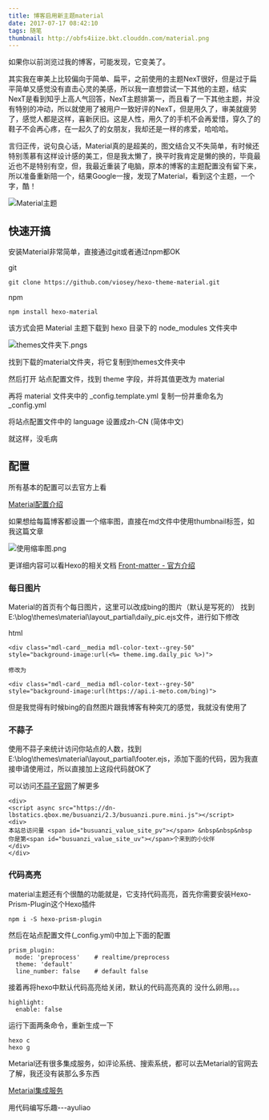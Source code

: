 ```yaml
---
title: 博客启用新主题material
date: 2017-07-17 08:42:10
tags: 随笔
thumbnail: http://obfs4iize.bkt.clouddn.com/material.png
---
```


如果你以前浏览过我的博客，可能发现，它变美了。

其实我在审美上比较偏向于简单、扁平，之前使用的主题NexT很好，但是过于扁平简单又感觉没有直击心灵的美感，所以我一直想尝试一下其他的主题，结实NexT是看到知乎上高人气回答，NexT主题排第一，而且看了一下其他主题，并没有特别的冲动，所以就使用了被用户一致好评的NexT，但是用久了，审美就疲劳了，感觉人都是这样，喜新厌旧。这是人性，用久了的手机不会再爱惜，穿久了的鞋子不会再心疼，在一起久了的女朋友，我却还是一样的疼爱，哈哈哈。

言归正传，说句良心话，Material真的是超美的，图文结合又不失简单，有时候还特别羡慕有这样设计感的美工，但是我太懒了，换平时我肯定是懒的换的，毕竟最近也不是特别有空，但，我最近重装了电脑，原本的博客的主题配置没有留下来，所以准备重新陪一个，结果Google一搜，发现了Material，看到这个主题，一个字，酷！

![Material主题](http://obfs4iize.bkt.clouddn.com/material%E4%B8%BB%E9%A2%98.png)

## 快速开搞

安装Material非常简单，直接通过git或者通过npm都OK

git
```
git clone https://github.com/viosey/hexo-theme-material.git
```

npm
```
npm install hexo-material
```

该方式会把 Material 主题下载到 hexo 目录下的 node_modules 文件夹中

![themes文件夹下.pngs](http://obfs4iize.bkt.clouddn.com/themes%E6%96%87%E4%BB%B6%E5%A4%B9%E4%B8%8B.png)

找到下载的material文件夹，将它复制到themes文件夹中

然后打开 站点配置文件，找到 theme 字段，并将其值更改为 material

再将 material 文件夹中的 _config.template.yml 复制一份并重命名为 _config.yml


将站点配置文件中的 language 设置成zh-CN (简体中文)

就这样，没毛病

## 配置

所有基本的配置可以去官方上看

[Material配置介绍](https://material.viosey.com/intro/)

如果想给每篇博客都设置一个缩率图，直接在md文件中使用thumbnail标签，如我这篇文章

![使用缩率图.png](http://obfs4iize.bkt.clouddn.com/%E4%BD%BF%E7%94%A8%E7%BC%A9%E7%8E%87%E5%9B%BE.png)

更详细内容可以看Hexo的相关文档
[Front-matter - 官方介绍](https://hexo.io/zh-cn/docs/front-matter.html)

### 每日图片
Material的首页有个每日图片，这里可以改成bing的图片（默认是写死的）
找到
E:\blog\themes\material\layout\_partial\daily_pic.ejs文件，进行如下修改

html
```
<div class="mdl-card__media mdl-color-text--grey-50" style="background-image:url(<%= theme.img.daily_pic %>)">

修改为

<div class="mdl-card__media mdl-color-text--grey-50" style="background-image:url(https://api.i-meto.com/bing)">
```

但是我觉得有时候bing的自然图片跟我博客有种突兀的感觉，我就没有使用了

### 不蒜子
使用不蒜子来统计访问你站点的人数，找到E:\blog\themes\material\layout\_partial\footer.ejs，添加下面的代码，因为我直接申请使用过，所以直接加上这段代码就OK了

可以访问[不蒜子官网](http://busuanzi.ibruce.info/)了解更多


```
<div>
<script async src="https://dn-lbstatics.qbox.me/busuanzi/2.3/busuanzi.pure.mini.js"></script>
<div>
本站总访问量 <span id="busuanzi_value_site_pv"></span> &nbsp&nbsp&nbsp
你是第<span id="busuanzi_value_site_uv"></span>个来到的小伙伴
</div>
</div>
```

### 代码高亮
material主题还有个很酷的功能就是，它支持代码高亮，首先你需要安装Hexo-Prism-Plugin这个Hexo插件

```
npm i -S hexo-prism-plugin
```

然后在站点配置文件(_config.yml)中加上下面的配置

```
prism_plugin:
  mode: 'preprocess'    # realtime/preprocess
  theme: 'default'
  line_number: false    # default false
```

接着再将hexo中默认代码高亮给关闭，默认的代码高亮真的 没什么卵用。。。

```
highlight:
  enable: false
```

运行下面两条命令，重新生成一下
```
hexo c
hexo g
```

Metarial还有很多集成服务，如评论系统、搜索系统，都可以去Metarial的官网去了解，我还没有装那么多东西

[Metarial集成服务](https://material.viosey.com/services/)

用代码编写乐趣---ayuliao
